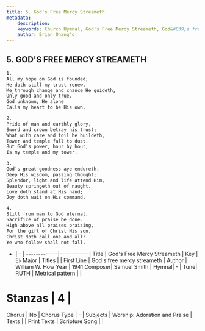 ```yaml
---
title: 5. God's Free Mercy Streameth
metadata:
    description: 
    keywords: Church Hymnal, God's Free Mercy Streameth, God&#039;s free mercy streameth, 
    author: Brian Onang'o
---
```



## 5. GOD'S FREE MERCY STREAMETH

```txt
1.
All my hope on God is founded;
He doth still my trust renew.
Me through change and chance He guideth,
Only good and only true.
God unknown, He alone
Calls my heart to be His own.

2.
Pride of man and earthly glory,
Sword and crown betray his trust;
What with care and toil he buildeth,
Tower and temple fall to dust.
But God’s power, hour by hour,
Is my temple and my tower.

3.
God’s great goodness aye endureth,
Deep His wisdom, passing thought;
Splendor, light and life attend Him,
Beauty springeth out of naught.
Love doth stand at His hand;
Joy doth wait on His command.

4.
Still from man to God eternal,
Sacrifice of praise be done.
High above all praises praising,
For the gift of Christ His son.
Christ doth call one and all:
Ye who follow shall not fall.
```

- |   -  |
-------------|------------|
Title | God's Free Mercy Streameth |
Key | E♭ Major |
Titles |  |
First Line | God&#039;s free mercy streameth |
Author | William W. How
Year | 1941
Composer| Samuel Smith |
Hymnal|  - |
Tune| RUTH |
Metrical pattern | |
# Stanzas | 4 |
Chorus | No |
Chorus Type | - |
Subjects | Worship: Adoration and Praise |
Texts |  |
Print Texts | 
Scripture Song |  |
  
